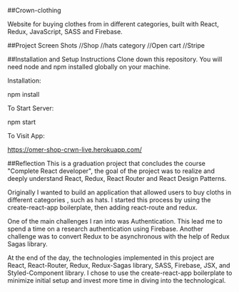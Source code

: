 ##Crown-clothing

 Website for buying clothes from in different categories, built with React, Redux, JavaScript, SASS and Firebase.
 
 ##Project Screen Shots
 //Shop
 //hats category
 //Open cart
 //Stripe
 
 ##Installation and Setup Instructions
Clone down this repository. You will need node and npm installed globally on your machine.

Installation:

npm install

To Start Server:

npm start

To Visit App:

https://omer-shop-crwn-live.herokuapp.com/

##Reflection
This is a graduation project that concludes the course "Complete React developer", the goal of the project was to realize and deeply understand React, Redux, React Router and React Design Patterns.

Originally I wanted to build an application that allowed users to buy cloths in different categories , such as hats. I started this process by using the create-react-app boilerplate, then adding react-route and redux.

One of the main challenges I ran into was Authentication. This lead me to spend a time on a research authentication using Firebase. 
Another challenge was to convert Redux to be asynchronous with the help of Redux Sagas library.

At the end of the day, the technologies implemented in this project are React, React-Router, Redux, Redux-Sagas library, SASS, Firebase, JSX, and Styled-Component library. I chose to use the create-react-app boilerplate to minimize initial setup and invest more time in diving into the technological.
